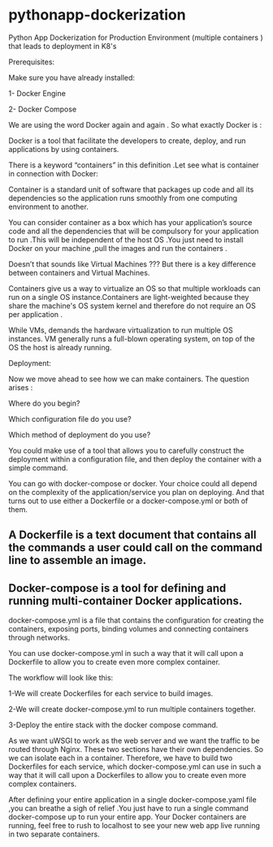 # pythonapp-dockerization
Python App Dockerization for Production Environment (multiple containers ) that leads to deployment in K8's


Prerequisites: 

Make sure you have already installed: 

1- Docker Engine

2- Docker Compose


We are using the word Docker again and again . So what exactly Docker is :

Docker is a tool that facilitate the developers to create, deploy, and run applications by using containers. 

There is a keyword “containers” in this definition .Let see what is container in connection with Docker:

Container is a standard unit of software that packages up code and all its dependencies so the application runs smoothly from one computing environment to another.

You can consider container as a box which has your application’s source code and all the dependencies that will be compulsory for your application to run .This will be independent of the host OS .You just need to install Docker on your machine ,pull the images and run the containers .



Doesn’t that sounds like Virtual Machines ???
But there is a key difference between containers and Virtual Machines.

Containers give us a way to virtualize an OS so that multiple workloads can run on a single OS instance.Containers are light-weighted because they share the machine's OS system kernel and therefore do not require an OS per application .

While VMs, demands the hardware virtualization to run multiple OS instances. VM generally runs a full-blown operating system, on top of the OS the host is already running.

Deployment:

Now we move ahead to see how we can make containers. The question arises :

Where do you begin?

Which configuration file do you use? 

Which method of deployment do you use?

You could make use of a tool that allows you to carefully construct the deployment within a configuration file, and then deploy the container with a simple command.
 
 You can go with docker-compose or docker. Your choice could all depend on the complexity of the application/service you plan on deploying. And that turns out to use either a Dockerfile or a docker-compose.yml or both of them.

A Dockerfile is a text document that contains all the commands a user could call on the command line to assemble an image.
-------------------------------------------------------------------------------------------------------------------------
Docker-compose is a tool for defining and running multi-container Docker applications.
-----------------------------------------------------------------------------------------------------------------------

docker-compose.yml is a file that contains the configuration for creating the containers, exposing ports, binding volumes and connecting containers through networks.

You can use docker-compose.yml in such a way that it will call upon a Dockerfile to allow you to create even more complex 
container.




The workflow will look like this: 

1-We will create Dockerfiles for each service to build images.

2-We will create docker-compose.yml to run multiple containers together.

3-Deploy the entire stack with the docker compose command.

As we want uWSGI to work as the web server and we want the traffic to be routed through Nginx. These two sections have their own dependencies. So we can isolate each in a container. Therefore, we have to build two Dockerfiles for each service, which docker-compose.yml can use in such a way that it will call upon a Dockerfiles to allow you to create even more complex containers.

After defining your entire application in a single docker-compose.yaml file ,you can breathe a sigh of relief .You just have to run a single command docker-compose up to run your entire app. Your Docker containers are running, feel free to rush to localhost to see your new web app live running in two separate containers.
